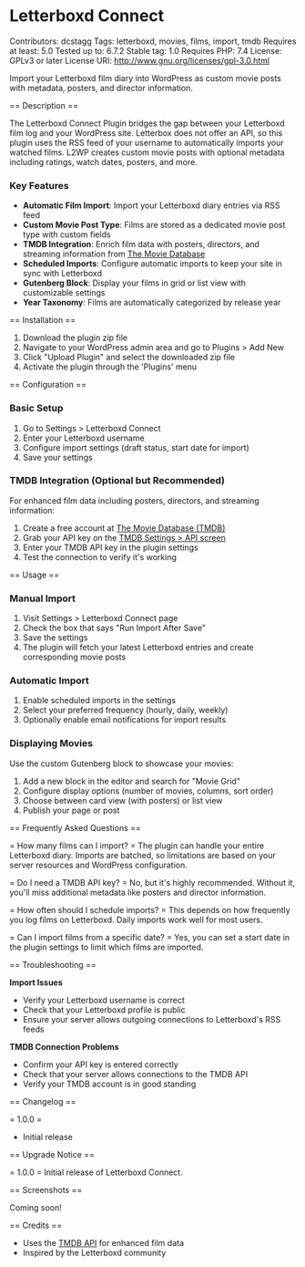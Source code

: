 # Letterboxd Connect
Contributors: dcstagg
Tags: letterboxd, movies, films, import, tmdb
Requires at least: 5.0
Tested up to: 6.7.2
Stable tag: 1.0
Requires PHP: 7.4
License: GPLv3 or later
License URI: http://www.gnu.org/licenses/gpl-3.0.html

Import your Letterboxd film diary into WordPress as custom movie posts with metadata, posters, and director information.

== Description ==

The Letterboxd Connect Plugin bridges the gap between your Letterboxd film log and your WordPress site. Letterbox does not offer an API, so this plugin uses the RSS feed of your username to automatically imports your watched films. L2WP creates custom movie posts with optional metadata including ratings, watch dates, posters, and more.

### Key Features

- **Automatic Film Import**: Import your Letterboxd diary entries via RSS feed
- **Custom Movie Post Type**: Films are stored as a dedicated movie post type with custom fields
- **TMDB Integration**: Enrich film data with posters, directors, and streaming information from [The Movie Database](https://www.themoviedb.org/)
- **Scheduled Imports**: Configure automatic imports to keep your site in sync with Letterboxd
- **Gutenberg Block**: Display your films in grid or list view with customizable settings
- **Year Taxonomy**: Films are automatically categorized by release year

== Installation ==

1. Download the plugin zip file
2. Navigate to your WordPress admin area and go to Plugins > Add New
3. Click "Upload Plugin" and select the downloaded zip file
4. Activate the plugin through the 'Plugins' menu

== Configuration ==

### Basic Setup

1. Go to Settings > Letterboxd Connect
2. Enter your Letterboxd username
3. Configure import settings (draft status, start date for import)
4. Save your settings

### TMDB Integration (Optional but Recommended)

For enhanced film data including posters, directors, and streaming information:

1. Create a free account at [The Movie Database (TMDB)](https://www.themoviedb.org/signup)
2. Grab your API key on the [TMDB Settings > API screen](https://www.themoviedb.org/settings/api)
3. Enter your TMDB API key in the plugin settings
4. Test the connection to verify it's working

== Usage ==

### Manual Import

1. Visit Settings > Letterboxd Connect page
2. Check the box that says "Run Import After Save"
2. Save the settings
3. The plugin will fetch your latest Letterboxd entries and create corresponding movie posts

### Automatic Import

1. Enable scheduled imports in the settings
2. Select your preferred frequency (hourly, daily, weekly)
3. Optionally enable email notifications for import results

### Displaying Movies

Use the custom Gutenberg block to showcase your movies:

1. Add a new block in the editor and search for "Movie Grid"
2. Configure display options (number of movies, columns, sort order)
3. Choose between card view (with posters) or list view
4. Publish your page or post

== Frequently Asked Questions ==

= How many films can I import? =
The plugin can handle your entire Letterboxd diary. Imports are batched, so limitations are based on your server resources and WordPress configuration.

= Do I need a TMDB API key? =
No, but it's highly recommended. Without it, you'll miss additional metadata like posters and director information.

= How often should I schedule imports? =
This depends on how frequently you log films on Letterboxd. Daily imports work well for most users.

= Can I import films from a specific date? =
Yes, you can set a start date in the plugin settings to limit which films are imported.

== Troubleshooting ==

**Import Issues**
- Verify your Letterboxd username is correct
- Check that your Letterboxd profile is public
- Ensure your server allows outgoing connections to Letterboxd's RSS feeds

**TMDB Connection Problems**
- Confirm your API key is entered correctly
- Check that your server allows connections to the TMDB API
- Verify your TMDB account is in good standing

== Changelog ==

= 1.0.0 =
* Initial release

== Upgrade Notice ==

= 1.0.0 =
Initial release of Letterboxd Connect.

== Screenshots ==

Coming soon!

== Credits ==

- Uses the [TMDB API](https://www.themoviedb.org/documentation/api) for enhanced film data
- Inspired by the Letterboxd community